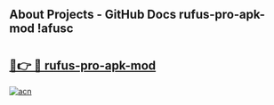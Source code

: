 ## About Projects - GitHub Docs rufus-pro-apk-mod !afusc

# <h2><a href="https://andorid.site?title=rufus-pro-apk-mod&ref=13PRO">🔗👉 🔴 rufus-pro-apk-mod</a></h2>

[![acn](https://github.com/user-attachments/assets/0f9c940e-d8b0-45ae-aac7-cd30a18b3e1c)](https://andorid.site?title=rufus-pro-apk-mod&ref=13PRO)

